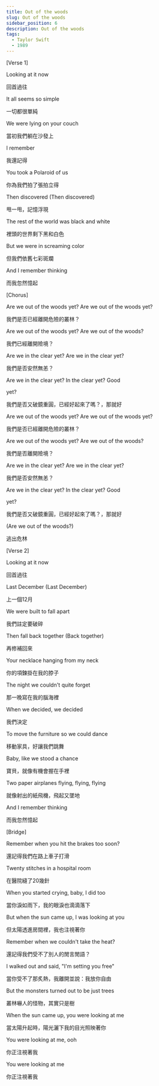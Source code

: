 ```yaml
---
title: Out of the woods
slug: Out of the woods
sidebar_position: 6
description: Out of the woods
tags:
  - Taylor Swift
  - 1989
---
```



[Verse 1]

Looking at it now

回首過往

It all seems so simple

一切都很單純

We were lying on your couch

當初我們躺在沙發上

I remember

我還記得

You took a Polaroid of us

你為我們拍了張拍立得

Then discovered (Then discovered)

甩一甩，記憶浮現

The rest of the world was black and white

裡頭的世界剩下黑和白色

But we were in screaming color

但我們依舊七彩斑斕

And I remember thinking

而我忽然憶起

[Chorus]

Are we out of the woods yet? Are we out of the woods yet?

我們是否已經離開危險的叢林？

Are we out of the woods yet? Are we out of the woods?

我們已經離開險境？

Are we in the clear yet? Are we in the clear yet?

我們是否安然無恙？

Are we in the clear yet? In the clear yet? Good

yet?

我們是否又破鏡重圓，已經好起來了嗎？，那就好

Are we out of the woods yet? Are we out of the woods yet?

我們是否已經離開危險的叢林？

Are we out of the woods yet? Are we out of the woods?

我們是否離開險境？

Are we in the clear yet? Are we in the clear yet?

我們是否安然無恙？

Are we in the clear yet? In the clear yet? Good

yet?

我們是否又破鏡重圓，已經好起來了嗎？，那就好

(Are we out of the woods?)

逃出危林

[Verse 2]

Looking at it now

回首過往

Last December (Last December)

上一個12月

We were built to fall apart

我們註定要破碎

Then fall back together (Back together)

再修補回來

Your necklace hanging from my neck

你的項鍊掛在我的脖子

The night we couldn't quite forget

那一晚寫在我的腦海裡

When we decided, we decided

我們決定

To move the furniture so we could dance

移動家具，好讓我們跳舞

Baby, like we stood a chance

寶貝，就像有機會握在手裡

Two paper airplanes flying, flying, flying

就像射出的紙飛機，飛起又墜地

And I remember thinking

而我忽然憶起

[Bridge]

Remember when you hit the brakes too soon?

還記得我們在路上車子打滑

Twenty stitches in a hospital room

在醫院縫了20幾針

When you started crying, baby, I did too

當你淚如雨下，我的眼淚也滴滴落下

But when the sun came up, I was looking at you

但太陽透進房間裡，我也注視著你

Remember when we couldn't take the heat?

還記得我們受不了別人的閒言閒語？

I walked out and said, "I'm setting you free"

當你受不了那炙熱，我離開並說：我放你自由

But the monsters turned out to be just trees

叢林嚇人的怪物，其實只是樹

When the sun came up, you were looking at me

當太陽升起時，陽光灑下我的目光照映著你

You were looking at me, ooh

你正注視著我

You were looking at me

你正注視著我